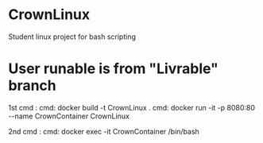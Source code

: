 # CrownLinux
Student linux project for bash scripting

# User runable is from "Livrable" branch

1st cmd :
cmd: docker build -t CrownLinux .
cmd: docker run -it -p 8080:80 --name CrownContainer CrownLinux

2nd cmd :
cmd: docker exec -it CrownContainer /bin/bash
